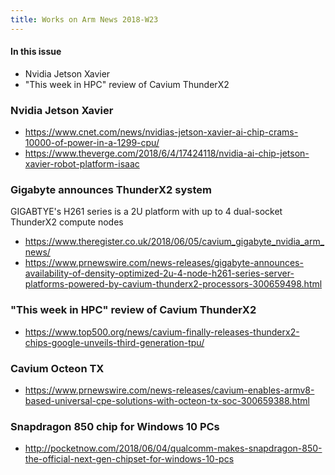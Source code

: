 ```yaml
---
title: Works on Arm News 2018-W23
---
```


#### In this issue

* Nvidia Jetson Xavier
* "This week in HPC" review of Cavium ThunderX2

### Nvidia Jetson Xavier

* https://www.cnet.com/news/nvidias-jetson-xavier-ai-chip-crams-10000-of-power-in-a-1299-cpu/
* https://www.theverge.com/2018/6/4/17424118/nvidia-ai-chip-jetson-xavier-robot-platform-isaac

### Gigabyte announces ThunderX2 system

GIGABTYE's H261 series is a 2U platform with up to 4 dual-socket ThunderX2 compute nodes

* https://www.theregister.co.uk/2018/06/05/cavium_gigabyte_nvidia_arm_news/
* https://www.prnewswire.com/news-releases/gigabyte-announces-availability-of-density-optimized-2u-4-node-h261-series-server-platforms-powered-by-cavium-thunderx2-processors-300659498.html

### "This week in HPC" review of Cavium ThunderX2

* https://www.top500.org/news/cavium-finally-releases-thunderx2-chips-google-unveils-third-generation-tpu/

### Cavium Octeon TX

* https://www.prnewswire.com/news-releases/cavium-enables-armv8-based-universal-cpe-solutions-with-octeon-tx-soc-300659388.html

### Snapdragon 850 chip for Windows 10 PCs

* http://pocketnow.com/2018/06/04/qualcomm-makes-snapdragon-850-the-official-next-gen-chipset-for-windows-10-pcs
